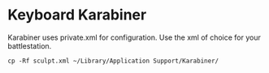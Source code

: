 # Keyboard Karabiner

Karabiner uses private.xml for configuration.  Use the xml of choice for your battlestation.

	cp -Rf sculpt.xml ~/Library/Application Support/Karabiner/
